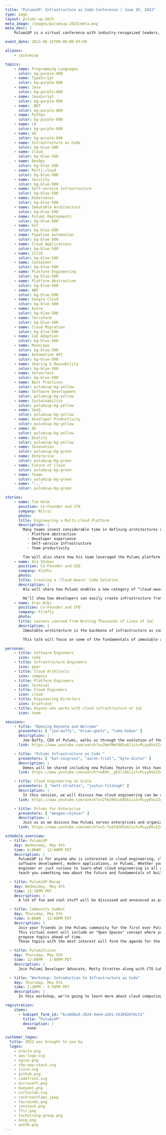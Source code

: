 ```yaml
---
title: "PulumiUP: Infrastructure as Code Conference | June 15, 2023"
type: page
layout: pulumi-up-2023
meta_image: /images/pulumiup-2023/meta.png
meta_desc: |
    PulumiUP is a virtual conference with industry-recognized leaders, demos, and panel discussions about the future of IaC, Platform Engineering & DevOps and Cloud

event_date: 2023-06-15T08:00:00-07:00

aliases:
    - /pulumiup

topics:
    - name: Programming Languages
      color: bg-purple-600
    - name: TypeScript
      color: bg-purple-600
    - name: Java
      color: bg-purple-600
    - name: JavaScript
      color: bg-purple-600
    - name: .NET
      color: bg-purple-600
    - name: Python
      color: bg-purple-600
    - name: C#
      color: bg-purple-600
    - name: GO
      color: bg-purple-600
    - name: Infrastructure as Code
      color: bg-blue-500
    - name: Cloud
      color: bg-blue-500
    - name: DevOps
      color: bg-blue-500
    - name: Multi-cloud
      color: bg-blue-500
    - name: Security
      color: bg-blue-500
    - name: Self-service Infrastructure
      color: bg-blue-500
    - name: Kubernetes
      color: bg-blue-500
    - name: Immutable Architecture
      color: bg-blue-500
    - name: Pulumi Deployments
      color: bg-blue-500
    - name: Git
      color: bg-blue-500
    - name: Pipeline Automation
      color: bg-blue-500
    - name: Cloud Applications
      color: bg-blue-500
    - name: CI/CD
      color: bg-blue-500
    - name: Container
      color: bg-blue-500
    - name: Platform Engineering
      color: bg-blue-500
    - name: Platform Abstraction
      color: bg-blue-500
    - name: AWS
      color: bg-blue-500
    - name: Google Cloud
      color: bg-blue-500
    - name: Azure
      color: bg-blue-500
    - name: Terraform
      color: bg-blue-500
    - name: Cloud Migration
      color: bg-blue-500
    - name: IaC Adoption
      color: bg-blue-500
    - name: Monorepo
      color: bg-blue-500
    - name: Automation API
      color: bg-blue-500
    - name: Sharing & Reusability
      color: bg-blue-500
    - name: Serverless
      color: bg-blue-500
    - name: Best Practices
      color: pulumiup-bg-yellow
    - name: Software Development
      color: pulumiup-bg-yellow
    - name: Sustainability
      color: pulumiup-bg-yellow
    - name: SaaS
      color: pulumiup-bg-yellow
    - name: Developer Productivity
      color: pulumiup-bg-yellow
    - name: AI
      color: pulumiup-bg-yellow
    - name: Quality
      color: pulumiup-bg-yellow
    - name: Innovation
      color: pulumiup-bg-green
    - name: Enterprise
      color: pulumiup-bg-green
    - name: Future of Cloud
      color: pulumiup-bg-green
    - name: Teams
      color: pulumiup-bg-green
    - name: "..."
      color: pulumiup-bg-green

stories:
    - name: Tim Holm
      position: Co-Founder and CTO
      company: Nitric
      photo:
      title: Engineering a Multi-cloud Platform
      description: |
        Many teams invest considerable time in defining architectures unique to a cloud service provider - only to discover the need to support a different cloud provider due to regional availability requirements, mergers, or new supply chain restrictions. In this session, Tim Holm, CTO at Nitric, will introduce key concepts and challenges that every team must consider when planning for cloud-agnostic delivery including
          - Platform abstraction
          - Developer experience
          - Self-service Infrastructure
          - Team productivity

        Tim will also share how his team leveraged the Pulumi platform to build a cloud-agnostic toolset for developers.
    - name: Ala Shiban
      position: Co-Founder and CEO
      company: Klotho
      photo:
      title: Creating a ‘Cloud-Aware’ Code Solution
      description: |
        Ala will share how Pulumi enables a new category of “cloud-aware” developer tools that leverage familiar programming languages and can lower barriers to entry to deploying cloud infrastructure for small teams that lack dedicated infrastructure experts. 

        He’ll show how developers can easily create infrastructure from code using familiar languages and without having expertise with a given cloud provider. This enables rapid iteration on cloud applications for early-stage teams who are prototyping and iterating on new products.
    - name: Eran Bibi
      position: Co-Founder and CPO
      company: Firefly
      photo:
      title: Lessons Learned from Writing Thousands of Lines of IaC
      description: |
        Immutable architecture is the backbone of infrastructure as code, to ensure production environments cannot be changed during runtime.  While this has the benefits of its inherent safety measures, this can also be restrictive.  

        This talk will focus on some of the fundamentals of immutable architecture, best practices and recommended design patterns to work around its limitations, as well as what you most certainly should not be doing when running immutable architecture. Tim will demonstrate it through a real-world example of using Pulumi to deploy a single-tenant SaaS in an automated pipeline, typical challenges encountered, and what was learned on the way.

personas:
    - title: Software Engineers
      icon: code
    - title: Infrastructure Engineers
      icon: gear
    - title: Cloud Architects
      icon: compass
    - title: Platform Engineers
      icon: terminal
    - title: Cloud Engineers
      icon: cloud
    - title: Engineering Directors
      icon: briefcase
    - title: Anyone who works with cloud infrastructure or IaC
      icon: team

sessions:
    - title: "Opening Keynote and Welcome"
      presenters: [ "joe-duffy", "brian-goetz", "luke-hoban" ]
      description: |
        Joe Duffy, CEO of Pulumi, walks us through the evolution of the cloud and the modernization of infrastructure as code to support the changing needs of development and operations organizations. He will introduce the new features of Pulumi that will further help teams tackle scalability challenges, increase developer productivity, and manage multi-cloud complexity.
      link: https://www.youtube.com/watch?v=ZHeFMmY88So&list=PLyy8Vx2ZoWlpcvhSsUXdT5CXjRwAaM_My&index=1

    - title: "Pulumi Infrastructure as Code "
      presenters: [ "kat-cosgrove", "aaron-friel", "kyle-dixler" ]
      description: |
        Demos will be shared including new Pulumi features in this hands-on, coding-heavy session. You will learn how to build, deploy, and manage cloud applications with infrastructure as code, powered by popular programming languages. You can expect to pick up new best practices for taming cloud complexity and supercharging your productivity when building with modern cloud architectures.
      link: https://www.youtube.com/watch?v=BXU__gE5lJA&list=PLyy8Vx2ZoWlpcvhSsUXdT5CXjRwAaM_My&index=2

    - title: Cloud Engineering at Scale
      presenters: [ "matt-stratton", "justin-fitzhugh" ]
      description: |
        In this session, we will discuss how cloud engineering can be applied to organizations in order to deliver business innovation. We will talk about the framework in which software engineering can be applied to tame the complexity of modern cloud infrastructure and how to organize teams. Learn how cloud engineering works at Snowflake and how it gives them an advantage over their competition.
      link: https://www.youtube.com/watch?v=2Yb3991vk8U&list=PLyy8Vx2ZoWlpcvhSsUXdT5CXjRwAaM_My&index=3

    - title: Pulumi for Enterprise
      presenters: [ "meagan-cojocar" ]
      description: |
        Join us as we discuss how Pulumi serves enterprises and organizations with sophisticated security and compliance needs. You will learn what are the most common scaling, access control, security, and compliance concerns of companies adopting Infrastructure as Code, and how the Pulumi Service resolves these concerns. You will also hear a real world case study from an enterprise customer of Pulumi.
      link: https://www.youtube.com/watch?v=5-Tw1Yd2H3s&list=PLyy8Vx2ZoWlpcvhSsUXdT5CXjRwAaM_My&index=4

schedule_overview:
  - title: PulumiUP
    day: Wednesday, May 4th
    time: 8:00AM - 12:00PM PDT
    description: |
      PulumiUP is for anyone who is interested in cloud engineering, cloud infrastructure,
      software development, modern applications, or Pulumi. Whether you're a seasoned cloud
      engineer or just curious to learn what cloud engineering is all about, PulumiUP will
      teach you something new about the future and fundamentals of building on the cloud.

  - title: PulumiUP Recap
    day: Wednesday, May 4th
    time: 12:30PM PDT
    description: |
      A lot of fun and cool stuff will be discussed and announced as part of PulumiUP! Staff Developer Advocate Matty Stratton will be joined by Luke Hoban and Joe Duffy (and others!) to talk about all the cool stuff. Join in the fun on Twitter!

  - title: Community Summit
    day: Thursday, May 5th
    time: 8:00AM - 12:00PM PDT
    description: |
      Join your friends in the Pulumi community for the first ever Pulumi Community Summit.
      This virtual event will include an "Open Spaces" concept where you can
      propose topics ahead of time.
      Those topics with the most interest will form the agenda for the day, with virtual breakout rooms centered around those themes.

  - title: PulumiVision
    day: Thursday, May 5th
    time: 12:00PM - 1:00PM PDT
    description: |
      Join Pulumi Developer Advocate, Matty Stratton along with CTO Luke Hoban to discuss recent Pulumi feature announcements.

  - title: "Workshop: Introduction to Infrastructure as Code"
    day: Thursday, May 5th
    time: 2:30PM - 3:30PM PDT
    description: |
      In this workshop, we’re going to learn more about cloud computing and Infrastructure as Code by exploring how to use Pulumi to build, configure, and deploy a real-life, modern application using Docker. We will create a frontend, a backend, and a database to deploy the Pulumipus Boba Tea Shop, and along the way, learn more about how Pulumi works to make managing all of these different moving pieces a little bit less painful!

registration:
    items:
      - hubspot_form_id: "6ca8d6a5-2824-4ee4-a201-26369267dc11"
        title: "PulumiUP"
        description: |
          none

customer_logos:
  title: 2022 was brought to you by
  logos:
    - oracle.png
    - aws-logo.svg
    - nginx.png
    - the-new-stack.svg
    - cisco.svg
    - github.png
    - codefresh.svg
    - microsoft.png
    - buoyant.png
    - virtuslab.svg
    - cockroachlabs.jpeg
    - fairwinds.png
    - jetstack.png
    - tfir.png
    - techstrong-group.png
    - kong.png
    - auth0.png
---
```

